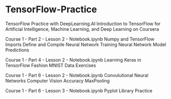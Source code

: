 # TensorFlow-Practice

TensorFlow Practice with DeepLearning.AI
Introduction to TensorFlow for Artificial Intelligence, Machine Learning, and Deep Learning on Coursera

Course 1 - Part 2 - Lesson 2 - Notebook.ipynb
  Numpy and TensorFlow Imports
  Define and Compile Neural Network
  Training Neural Network
  Model Predictions
  
  
Course 1 - Part 4 - Lesson 2 - Notebook.ipynb
  Learning Keras in TensorFlow
  Fashion MNIST Data Exercises
  
  
Course 1 - Part 6 - Lesson 2 - Notebook.ipynb
  Convulutional Neural Networks
  Computer Vision Accuracy
  MaxPooling
  
  
Course 1 - Part 6 - Lesson 3 - Notebook.ipynb
  Pyplot Library Practice
